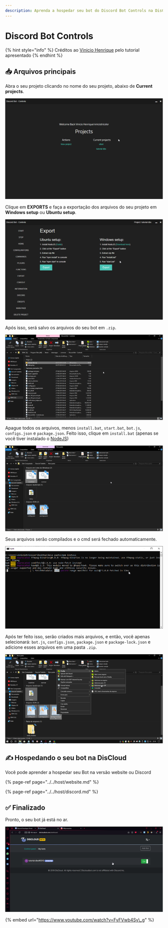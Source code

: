```yaml
---
description: Aprenda a hospedar seu bot do Discord Bot Controls na DisCloud
---
```


# Discord Bot Controls

{% hint style="info" %}
Créditos ao [Vinicio Henrique](https://steempeak.com/@viniciotricolor) pelo tutorial apresentado
{% endhint %}

## 📥 Arquivos principais

Abra o seu projeto clicando no nome do seu projeto, abaixo de **Current projects**.

![](../../.gitbook/assets/image%20%2837%29.png)



Clique em **EXPORTS** e faça a exportação dos arquivos do seu projeto em **Windows setup** ou **Ubuntu setup**.

![](../../.gitbook/assets/image%20%2822%29.png)



Após isso, será salvo os arquivos do seu bot em `.zip`.

![](../../.gitbook/assets/image%20%2835%29.png)



Apague todos os arquivos, menos `install.bat`, `start.bat`, `bot.js`, `configs.json` e `package.json`. Feito isso, clique em `install.bat` \(apenas se você tiver instalado o [NodeJS](https://nodejs.org/dist/v10.16.3/node-v10.16.3-x86.msi)\)

![](../../.gitbook/assets/image%20%2826%29.png)



Seus arquivos serão compilados e o cmd será fechado automaticamente.

![](../../.gitbook/assets/image%20%2815%29.png)

  
Após ter feito isso, serão criados mais arquivos, e então, você apenas selecionará: `bot.js`, `configs.json`, `package.json` e `package-lock.json` e adicione esses arquivos em uma pasta `.zip`.

![](../../.gitbook/assets/image%20%288%29.png)

## ✍ Hospedando o seu bot na DisCloud

Você pode aprender a hospedar seu Bot na versão website ou Discord

{% page-ref page="../../host/website.md" %}

{% page-ref page="../../host/discord.md" %}

## ✅ Finalizado

Pronto, o seu bot já está no ar.

![](../../.gitbook/assets/image%20%287%29.png)

{% embed url="https://www.youtube.com/watch?v=FyFVwb4Sy\_g" %}



